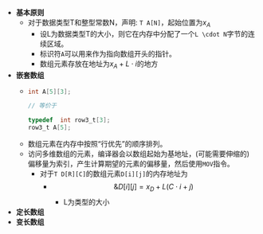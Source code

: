 - **基本原则**
	- 对于数据类型T和整型常数N，声明: `T A[N]`，起始位置为$x_A$
		- 设L为数据类型T的大小，则它在内存中分配了一个`L \cdot N`字节的连续区域。
		- 标识符`A`可以用来作为指向数组开头的指针。
		- 数组元素存放在地址为$x_A + L \cdot i$的地方
- **嵌套数组**
	- ```C
	  int A[5][3];
	  
	  // 等价于
	  
	  typedef  int row3_t[3];
	  row3_t A[5];
	  ```
	- 数组元素在内存中按照“行优先”的顺序排列。
	- 访问多维数组的元素，编译器会以数组起始为基地址，(可能需要伸缩的)偏移量为索引，产生计算期望的元素的偏移量，然后使用`MOV`指令。
		- 对于`T D[R][C]`的数组元素`D[i][j]`的内存地址为
			- $$\&D[i][j] = x_D + L (C \cdot i + j)$$
				- L为类型的大小
- **定长数组**
- **变长数组**